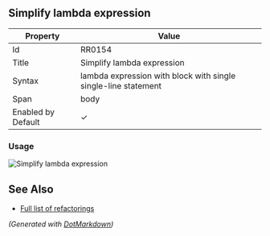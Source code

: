 ## Simplify lambda expression

| Property           | Value                                                           |
| ------------------ | --------------------------------------------------------------- |
| Id                 | RR0154                                                          |
| Title              | Simplify lambda expression                                      |
| Syntax             | lambda expression with block with single single\-line statement |
| Span               | body                                                            |
| Enabled by Default | &#x2713;                                                        |

### Usage

![Simplify lambda expression](../../images/refactorings/SimplifyLambdaExpression.png)

## See Also

* [Full list of refactorings](Refactorings.md)


*\(Generated with [DotMarkdown](http://github.com/JosefPihrt/DotMarkdown)\)*